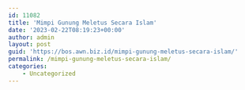 ```yaml
---
id: 11082
title: 'Mimpi Gunung Meletus Secara Islam'
date: '2023-02-22T08:19:23+00:00'
author: admin
layout: post
guid: 'https://bos.awn.biz.id/mimpi-gunung-meletus-secara-islam/'
permalink: /mimpi-gunung-meletus-secara-islam/
categories:
    - Uncategorized
---
```


